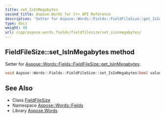 ```yaml
---
title: set_IsInMegabytes
second_title: Aspose.Words for C++ API Reference
description: 'Setter for Aspose::Words::Fields::FieldFileSize::get_IsInMegabytes.'
type: docs
weight: 40
url: /cpp/aspose.words.fields/fieldfilesize/set_isinmegabytes/
---
```

## FieldFileSize::set_IsInMegabytes method


Setter for [Aspose::Words::Fields::FieldFileSize::get_IsInMegabytes](../get_isinmegabytes/).

```cpp
void Aspose::Words::Fields::FieldFileSize::set_IsInMegabytes(bool value)
```

## See Also

* Class [FieldFileSize](../)
* Namespace [Aspose::Words::Fields](../../)
* Library [Aspose.Words](../../../)

